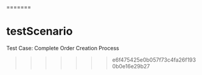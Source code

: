 
=======
# testScenario
Test Case: Complete Order Creation Process
>>>>>>> e6f475425e0b057f73c4fa26f1930b0e16e29b27
